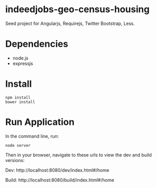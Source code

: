 # indeedjobs-geo-census-housing

Seed project for Angularjs, Requirejs, Twitter Bootstrap, Less.

# Dependencies

 * node.js
 * expressjs

# Install

    npm install
    bower install



# Run Application

In the command line, run:

    node server

Then in your browser, navigate to these urls to view the dev and build versions:

Dev:
http://localhost:8080/dev/index.html#/home

Build:
http://localhost:8080/build/index.html#/home
